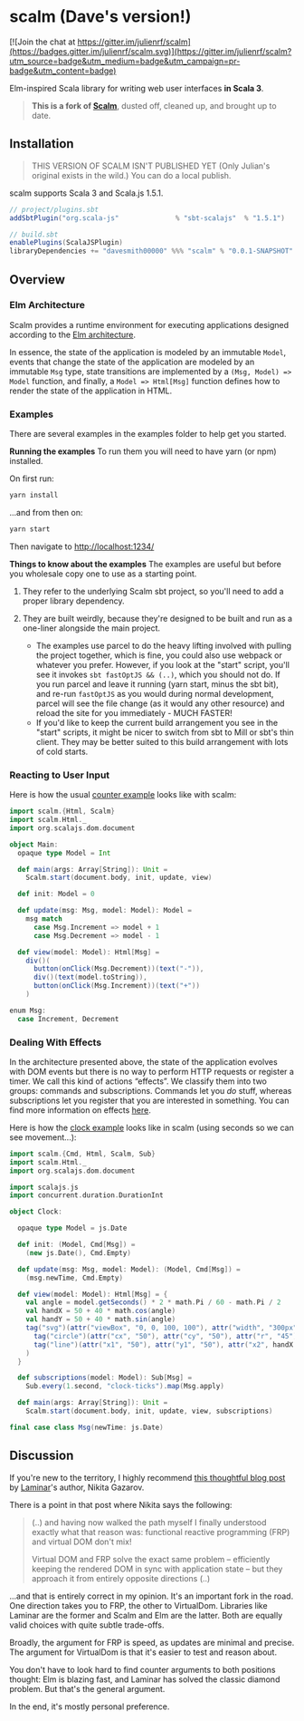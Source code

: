 scalm (Dave's version!)
=====

[![Join the chat at https://gitter.im/julienrf/scalm](https://badges.gitter.im/julienrf/scalm.svg)](https://gitter.im/julienrf/scalm?utm_source=badge&utm_medium=badge&utm_campaign=pr-badge&utm_content=badge)

Elm-inspired Scala library for writing web user interfaces **in Scala 3**.

> **This is a fork of [Scalm](https://github.com/julienrf/scalm)**, dusted off, cleaned up, and brought up to date.

## Installation

> THIS VERSION OF SCALM ISN'T PUBLISHED YET (Only Julian's original exists in the wild.)
> You can do a local publish.

scalm supports Scala 3 and Scala.js 1.5.1.

~~~ scala
// project/plugins.sbt
addSbtPlugin("org.scala-js"              % "sbt-scalajs"  % "1.5.1")
~~~

~~~ scala
// build.sbt
enablePlugins(ScalaJSPlugin)
libraryDependencies += "davesmith00000" %%% "scalm" % "0.0.1-SNAPSHOT"
~~~

## Overview

### Elm Architecture

Scalm provides a runtime environment for executing applications designed
according to the [Elm architecture](https://guide.elm-lang.org/architecture/).

In essence, the state of the application is modeled by an immutable `Model`,
events that change the state of the application are modeled by an immutable
`Msg` type, state transitions are implemented by a `(Msg, Model) => Model`
function, and finally, a `Model => Html[Msg]` function defines how to render
the state of the application in HTML.

### Examples

There are several examples in the examples folder to help get you started.

**Running the examples**
To run them you will need to have yarn (or npm) installed.

On first run:

```sh
yarn install
```

...and from then on:

```sh
yarn start
```

Then navigate to [http://localhost:1234/](http://localhost:1234/)

**Things to know about the examples**
The examples are useful but before you wholesale copy one to use as a starting point.

1. They refer to the underlying Scalm sbt project, so you'll need to add a proper library dependency.

2. They are built weirdly, because they're designed to be built and run as a one-liner alongside the main project.
    - The examples use parcel to do the heavy lifting involved with pulling the project together, which is fine, you could also use webpack or whatever you prefer. However, if you look at the "start" script, you'll see it invokes `sbt fastOptJS && (..)`, which you should not do. If you run parcel and leave it running (yarn start, minus the sbt bit), and re-run `fastOptJS` as you would during normal development, parcel will see the file change (as it would any other resource) and reload the site for you immediately - MUCH FASTER!
    - If you'd like to keep the current build arrangement you see in the "start" scripts, it might be nicer to switch from sbt to Mill or sbt's thin client. They may be better suited to this build arrangement with lots of cold starts.

### Reacting to User Input

Here is how the usual
[counter example](https://guide.elm-lang.org/architecture/user_input/buttons.html)
looks like with scalm:

~~~ scala
import scalm.{Html, Scalm}
import scalm.Html._
import org.scalajs.dom.document

object Main:
  opaque type Model = Int

  def main(args: Array[String]): Unit =
    Scalm.start(document.body, init, update, view)

  def init: Model = 0

  def update(msg: Msg, model: Model): Model =
    msg match
      case Msg.Increment => model + 1
      case Msg.Decrement => model - 1

  def view(model: Model): Html[Msg] =
    div()(
      button(onClick(Msg.Decrement))(text("-")),
      div()(text(model.toString)),
      button(onClick(Msg.Increment))(text("+"))
    )

enum Msg:
  case Increment, Decrement

~~~

### Dealing With Effects

In the architecture presented above, the state of the application evolves
with DOM events but there is no way to perform HTTP requests or register a
timer. We call this kind of actions “effects”. We classify them into two
groups: commands and subscriptions. Commands let you *do* stuff, whereas
subscriptions let you register that you are interested in something.
You can find more information on effects
[here](https://guide.elm-lang.org/architecture/effects/).

Here is how the
[clock example](https://guide.elm-lang.org/architecture/effects/time.html)
looks like in scalm (using seconds so we can see movement...):

~~~ scala
import scalm.{Cmd, Html, Scalm, Sub}
import scalm.Html._
import org.scalajs.dom.document

import scalajs.js
import concurrent.duration.DurationInt

object Clock:

  opaque type Model = js.Date

  def init: (Model, Cmd[Msg]) =
    (new js.Date(), Cmd.Empty)

  def update(msg: Msg, model: Model): (Model, Cmd[Msg]) =
    (msg.newTime, Cmd.Empty)

  def view(model: Model): Html[Msg] = {
    val angle = model.getSeconds() * 2 * math.Pi / 60 - math.Pi / 2
    val handX = 50 + 40 * math.cos(angle)
    val handY = 50 + 40 * math.sin(angle)
    tag("svg")(attr("viewBox", "0, 0, 100, 100"), attr("width", "300px"))(
      tag("circle")(attr("cx", "50"), attr("cy", "50"), attr("r", "45"), attr("fill", "#0B79CE"))(),
      tag("line")(attr("x1", "50"), attr("y1", "50"), attr("x2", handX.toString), attr("y2", handY.toString), attr("stroke", "#023963"))()
    )
  }

  def subscriptions(model: Model): Sub[Msg] =
    Sub.every(1.second, "clock-ticks").map(Msg.apply)

  def main(args: Array[String]): Unit =
    Scalm.start(document.body, init, update, view, subscriptions)

final case class Msg(newTime: js.Date)
~~~

## Discussion

If you're new to the territory, I highly recommend [this thoughtful blog post](https://dev.to/raquo/my-four-year-quest-for-perfect-scala-js-ui-development-b9a) by [Laminar](https://laminar.dev/)'s author, Nikita Gazarov.

There is a point in that post where Nikita says the following:

> (..) and having now walked the path myself I finally understood exactly what that reason was: functional reactive programming (FRP) and virtual DOM don't mix!
> 
> Virtual DOM and FRP solve the exact same problem – efficiently keeping the rendered DOM in sync with application state – but they approach it from entirely opposite directions (..)

...and that is entirely correct in my opinion. It's an important fork in the road. One direction takes you to FRP, the other to VirtualDom. Libraries like Laminar are the former and Scalm and Elm are the latter. Both are equally valid choices with quite subtle trade-offs.

Broadly, the argument for FRP is speed, as updates are minimal and precise. The argument for VirtualDom is that it's easier to test and reason about.

You don't have to look hard to find counter arguments to both positions thought: Elm is blazing fast, and Laminar has solved the classic diamond problem. But that's the general argument.

In the end, it's mostly personal preference.
